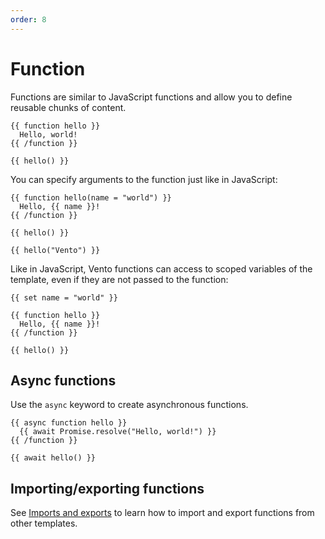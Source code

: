 ```yaml
---
order: 8
---
```

# Function

Functions are similar to JavaScript functions and allow you to define reusable
chunks of content.

```vento
{{ function hello }}
  Hello, world!
{{ /function }}

{{ hello() }}
```

You can specify arguments to the function just like in JavaScript:

```vento
{{ function hello(name = "world") }}
  Hello, {{ name }}!
{{ /function }}

{{ hello() }}

{{ hello("Vento") }}
```

Like in JavaScript, Vento functions can access to scoped variables of the
template, even if they are not passed to the function:

```vento
{{ set name = "world" }}

{{ function hello }}
  Hello, {{ name }}!
{{ /function }}

{{ hello() }}
```

## Async functions

Use the `async` keyword to create asynchronous functions.

```vento
{{ async function hello }}
  {{ await Promise.resolve("Hello, world!") }}
{{ /function }}

{{ await hello() }}
```

## Importing/exporting functions

See [Imports and exports](./import-export.md) to learn how to import and export
functions from other templates.
